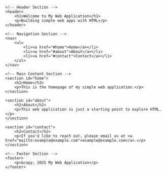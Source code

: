 <!DOCTYPE html>
<html lang="en">
<head>
    <meta charset="UTF-8">
    <meta name="viewport" content="width=device-width, initial-scale=1.0">
    <meta http-equiv="X-UA-Compatible" content="ie=edge">
    <title>My Web Application</title>
    <link rel="stylesheet" href="styles.css"> <!-- Link to external CSS if needed -->
    <script src="scripts.js" defer></script> <!-- Link to external JavaScript file if needed -->
</head>
<body>

    <!-- Header Section -->
    <header>
        <h1>Welcome to My Web Application</h1>
        <p>Building simple web apps with HTML</p>
    </header>

    <!-- Navigation Section -->
    <nav>
        <ul>
            <li><a href="#home">Home</a></li>
            <li><a href="#about">About</a></li>
            <li><a href="#contact">Contact</a></li>
        </ul>
    </nav>

    <!-- Main Content Section -->
    <section id="home">
        <h2>Home</h2>
        <p>This is the homepage of my simple web application.</p>
    </section>

    <section id="about">
        <h2>About</h2>
        <p>This web application is just a starting point to explore HTML.</p>
    </section>

    <section id="contact">
        <h2>Contact</h2>
        <p>If you'd like to reach out, please email us at <a href="mailto:example@example.com">example@example.com</a>.</p>
    </section>

    <!-- Footer Section -->
    <footer>
        <p>&copy; 2025 My Web Application</p>
    </footer>

</body>
</html>

